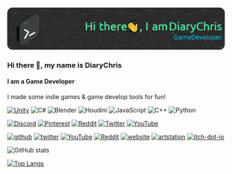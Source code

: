 

![Header](./github-header-image.png)


### Hi there 👋, my name is DiaryChris
#### I am a Game Developer
I made some indie games & game develop tools for fun! 



[![Unity](https://img.shields.io/badge/Unity-100000?style=for-the-badge&logo=unity&logoColor=white)](https://assetstore.unity.com/packages/slug/195038) ![C#](https://img.shields.io/badge/c%23-%23239120.svg?style=for-the-badge&logo=c-sharp&logoColor=white) ![Blender](https://img.shields.io/badge/blender-%23F5792A.svg?style=for-the-badge&logo=blender&logoColor=white) ![Houdini](https://img.shields.io/badge/houdini-%23FF4713.svg?&style=for-the-badge&logo=houdini&logoColor=white) ![JavaScript](https://img.shields.io/badge/javascript-%23323330.svg?style=for-the-badge&logo=javascript&logoColor=%23F7DF1E) ![C++](https://img.shields.io/badge/c++-%2300599C.svg?style=for-the-badge&logo=c%2B%2B&logoColor=white) ![Python](https://img.shields.io/badge/python-3670A0?style=for-the-badge&logo=python&logoColor=ffdd54)

[![Discord](https://img.shields.io/badge/Discord-%237289DA.svg?logo=discord&logoColor=white)](htttps://discord.gg/cNYGuMt) [![Pinterest](https://img.shields.io/badge/Pinterest-%23E60023.svg?logo=Pinterest&logoColor=white)](https://pinterest.com/diarychris) [![Reddit](https://img.shields.io/badge/Reddit-%23FF4500.svg?logo=Reddit&logoColor=white)](https://reddit.com/user/diarychris) [![Twitter](https://img.shields.io/badge/Twitter-%231DA1F2.svg?logo=Twitter&logoColor=white)](https://twitter.com/diarychris_cn) [![YouTube](https://img.shields.io/badge/YouTube-%23FF0000.svg?logo=YouTube&logoColor=white)](https://youtube.com/c/UCmP5GrjZ_vvs2JdYj7eSpVg) 







[<img src='https://cdn.jsdelivr.net/npm/simple-icons@3.0.1/icons/github.svg' alt='github' height='40'>](https://github.com/DiaryChris)  [<img src='https://cdn.jsdelivr.net/npm/simple-icons@3.0.1/icons/twitter.svg' alt='twitter' height='40'>](https://twitter.com/diarychris_cn)  [<img src='https://cdn.jsdelivr.net/npm/simple-icons@3.0.1/icons/youtube.svg' alt='YouTube' height='40'>](https://www.youtube.com/channel/UCmP5GrjZ_vvs2JdYj7eSpVg)  [<img src='https://cdn.jsdelivr.net/npm/simple-icons@3.0.1/icons/reddit.svg' alt='Reddit' height='40'>](https://www.reddit.com/user/diarychris)  [<img src='https://cdn.jsdelivr.net/npm/simple-icons@3.0.1/icons/icloud.svg' alt='website' height='40'>](diarychris.info)  [<img src='https://cdn.jsdelivr.net/npm/simple-icons@3.0.1/icons/artstation.svg' alt='artstation' height='40'>](https://www.artstation.com/diarychris)  [<img src='https://cdn.jsdelivr.net/npm/simple-icons@3.0.1/icons/itch-dot-io.svg' alt='itch-dot-io' height='40'>](https://diary.itch.io/)  

![GitHub stats](https://github-readme-stats.vercel.app/api?username=DiaryChris&show_icons=true&count_private=true)  


<!--
**DiaryChris/DiaryChris** is a ✨ _special_ ✨ repository because its `README.md` (this file) appears on your GitHub profile.

Here are some ideas to get you started:

- 🔭 I’m currently working on ...
- 🌱 I’m currently learning ...
- 👯 I’m looking to collaborate on ...
- 🤔 I’m looking for help with ...
- 💬 Ask me about ...
- 📫 How to reach me: ...
- 😄 Pronouns: ...
- ⚡ Fun fact: ...
-->


[![Top Langs](https://github-readme-stats.vercel.app/api/top-langs/?username=DiaryChris&layout=compact)](https://github.com/anuraghazra/github-readme-stats)
